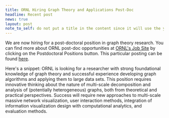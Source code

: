 ```yaml
---
title: ORNL Hiring Graph Theory and Applications Post-Doc
headline: Recent post
news: true
layout: post
note_to_self: do not put a title in the content since it will use the yaml-provided title
---
```

<p>We are now hiring for a post-doctoral position in graph theory research.  You can find more about ORNL post-doc opportunities at <a href="http://www.ornl.gov/ornl/careers">ORNL's Job Site</a> by clicking on the Postdoctoral Positions button.  This particular posting can be found <a href="/pdfs/graph-theory-postdoc-oct-2013.pdf">here</a>.</p>

<p>Here's a snippet: ORNL is looking for a researcher with strong foundational knowledge of graph theory and successful experience developing graph algorithms and applying them to large data sets. This position requires innovative thinking about the nature of multi-scale decomposition and analysis of (potentially heterogeneous) graphs, both from theoretical and practical perspectives. Success will require new approaches to multi-scale massive network visualization, user interaction methods, integration of information visualization design with computational analytics, and evaluation methods.</p>
